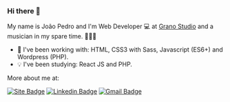 ### Hi there 👋

My name is João Pedro and I'm Web Developer 💻 at [Grano Studio](https://granostudio.com.br/) and a musician in my spare time. 🎤🎹🎸

* 💼 I've been working with: HTML, CSS3 with Sass, Javascript (ES6+) and Wordpress (PHP).
* 💡 I've been studying: React JS and PHP.

More about me at:

[![Site Badge](https://img.shields.io/badge/site-jpdrsanchez-black)](https://jpdrsanchez.github.io/)
[![Linkedin Badge](https://img.shields.io/badge/-LinkedIn-blue?style=flat-square&logo=Linkedin&logoColor=white&link=https://www.linkedin.com/in/jpdrsanchez)](https://www.linkedin.com/in/jpdrsanchez)
[![Gmail Badge](https://img.shields.io/badge/-joaopedrosanchez302@gmail.com-c14438?style=flat-square&logo=Gmail&logoColor=white&link=mailto:joaopedrosanchez302@gmail.com)](mailto:joaopedrosanchez302@gmail.com)
<!--
**jpdrsanchez/jpdrsanchez** is a ✨ _special_ ✨ repository because its `README.md` (this file) appears on your GitHub profile.

Here are some ideas to get you started:

- 🔭 I’m currently working on ...
- 🌱 I’m currently learning ...
- 👯 I’m looking to collaborate on ...
- 🤔 I’m looking for help with ...
- 💬 Ask me about ...
- 📫 How to reach me: ...
- 😄 Pronouns: ...
- ⚡ Fun fact: ...
-->
